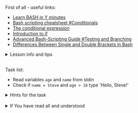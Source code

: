 First of all - useful links:

- [Learn BASH in Y minutes](https://learnxinyminutes.com/docs/bash/)
- [Bash scripting cheatsheet #Conditionals](https://devhints.io/bash#conditionals)
- [The conditional expression](https://wiki.bash-hackers.org/syntax/ccmd/conditional_expression)
- [Introduction to if](https://tldp.org/LDP/Bash-Beginners-Guide/html/sect_07_01.html)
- [Advanced Bash-Scripting Guide #Testing and Branching](https://tldp.org/LDP/abs/html/testbranch.html)
- [Differences Between Single and Double Brackets in Bash](https://www.baeldung.com/linux/bash-single-vs-double-brackets)

<details><summary>Lesson info and tips</summary>
<pre>
Syntax of BASH brancing and test constructions:<br>
<strong>IF-THEN-ELIF-ELSE construction:</strong><br>
  if [[ -z "$string" ]]; then
    echo "String is empty";
  elif [[ -n "$string" ]]; then
    echo "String is not empty";
  else
    echo "This never happens";
  fi<br>
<strong>CASE construction:</strong><br>
  case "$variable" in
    "$condition1" )
      command...
    ;;
    "$condition2" )
      command...
    ;;
  esac
</pre>
</details>
<br>

Task list:
- Read variables `age` and `name` from stdin
- Check if `name = Steve` and `age > 18` type 'Hello, Steve!'

<details><summary>Hints for the task</summary>
<pre>
<strong>Task 1:</strong>
  $ read age
  $ read name
<strong>Task 2:</strong>
  $ if [[ "$name" == "Steve" ]] && [[ "$age" -eq 15 ]]; then
  > echo "Hello, Steve!";
  > fi
</pre>
</details>
<br>
<details><summary>If You have read all and understood</summary>
<pre>
`touch IReadAllAndUndnderstood`{{exec}}
</pre>
